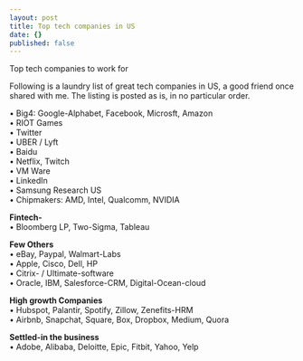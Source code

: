 ```yaml
---
layout: post
title: Top tech companies in US
date: {}
published: false
---
```


<p class="intro"><span class="dropcap">T</span>op tech companies to work for</p>
Following is a laundry list of great tech companies in US, a good friend once shared with me.
The listing is posted as is, in no particular order.

&#8226; Big4: Google-Alphabet, Facebook,  Microsft, Amazon <br>
&#8226; RIOT Games<br>
&#8226; Twitter<br>
&#8226; UBER / Lyft<br>
&#8226; Baidu<br>
&#8226; Netflix, Twitch<br>
&#8226; VM Ware <br>
&#8226; LinkedIn <br>
&#8226; Samsung Research US <br>
&#8226; Chipmakers: AMD, Intel, Qualcomm, NVIDIA

<b> Fintech-</b><br>
&#8226;  Bloomberg LP, Two-Sigma, Tableau

<b>Few Others </b><br>
&#8226; eBay, Paypal, Walmart-Labs<br>
&#8226; Apple, Cisco, Dell, HP<br>
&#8226; Citrix- / Ultimate-software<br>
&#8226; Oracle, IBM, Salesforce-CRM, Digital-Ocean-cloud

<b>High growth Companies</b><br>
&#8226; Hubspot, Palantir, Spotify, Zillow, Zenefits-HRM<br>
&#8226; Airbnb, Snapchat,  Square, Box, Dropbox, Medium, Quora

<b>Settled-in the business</b><br>
&#8226; Adobe, Alibaba, Deloitte, Epic, Fitbit, Yahoo, Yelp

